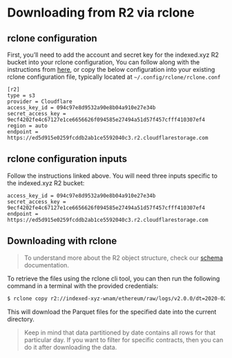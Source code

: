 # Downloading from R2 via rclone

## rclone configuration

First, you’ll need to add the account and secret key for the indexed.xyz R2 bucket into your rclone configuration, You can follow along with the instructions from [here](https://rclone.org/s3/#cloudflare-r2), or copy the below configuration into your existing rclone configuration file, typically located at `~/.config/rclone/rclone.conf`

```
[r2]
type = s3
provider = Cloudflare
access_key_id = 094c97e8d9532a90e8b04a910e27e34b
secret_access_key = 9ecf4202fe4c67127e1ce6656626f094585e27494a51d57f457cfff410307ef4
region = auto
endpoint = https://ed5d915e0259fcddb2ab1ce5592040c3.r2.cloudflarestorage.com
```

## rclone configuration inputs

Follow the instructions linked above. You will need three inputs specific to the indexed.xyz R2 bucket:

```
access_key_id = 094c97e8d9532a90e8b04a910e27e34b
secret_access_key = 9ecf4202fe4c67127e1ce6656626f094585e27494a51d57f457cfff410307ef4
endpoint = https://ed5d915e0259fcddb2ab1ce5592040c3.r2.cloudflarestorage.com
```

## Downloading with rclone

> To understand more about the R2 object structure, check our [schema](../schema.md) documentation.

To retrieve the files using the rclone cli tool, you can then run the following command in a terminal with the provided credentials:

```bash
$ rclone copy r2://indexed-xyz-wnam/ethereum/raw/logs/v2.0.0/dt=2020-02-20/ .
```

This will download the Parquet files for the specified date into the current directory.

> Keep in mind that data partitioned by date contains all rows for that particular day. If you want to filter for specific contracts, then you can do it after downloading the data.
